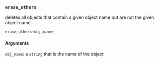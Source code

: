 ### ```erase_others```

deletes all objects that contain a given object name but are not the given object name

```python
erase_others(obj_name)
```

#### Arguments
```obj_name```: a ```string``` that is the name of the object
